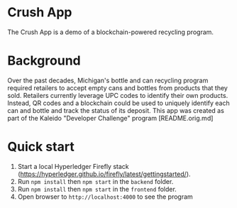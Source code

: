# Crush App

The Crush App is a demo of a blockchain-powered recycling program.

# Background

Over the past decades, Michigan's bottle and can recycling program required retailers to accept empty cans and bottles from products that they sold.
Retailers currently leverage UPC codes to identify their own products.
Instead, QR codes and a blockchain could be used to uniquely identify each can and bottle and track the status of its deposit.
This app was created as part of the Kaleido "Developer Challenge" program [README.orig.md]

# Quick start

1. Start a local Hyperledger Firefly stack (https://hyperledger.github.io/firefly/latest/gettingstarted/).
2. Run `npm install` then `npm start` in the `backend` folder.
3. Run `npm install` then `npm start` in the `frontend` folder.
4. Open browser to `http://localhost:4000` to see the program
